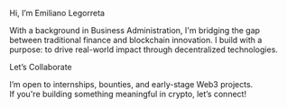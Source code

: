 Hi, I’m Emiliano Legorreta

With a background in Business Administration, I'm bridging the gap between traditional finance and blockchain innovation. I build with a purpose: to drive real-world impact through decentralized technologies.

 Let’s Collaborate

I’m open to internships, bounties, and early-stage Web3 projects.  
If you're building something meaningful in crypto, let’s connect!
